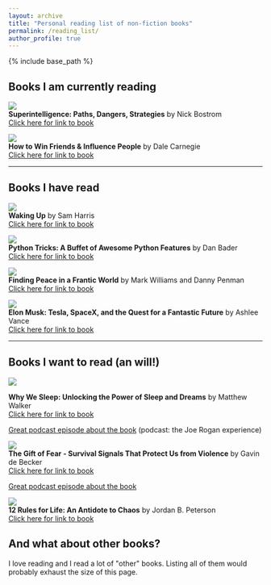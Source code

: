 ```yaml
---
layout: archive
title: "Personal reading list of non-fiction books"
permalink: /reading_list/
author_profile: true
---
```


{% include base_path %}

## Books I am currently reading

![](../images/bostrom.png)   
**Superintelligence: Paths, Dangers, Strategies** by Nick Bostrom     
[Click here for link to book](https://www.amazon.com/gp/product/0198739834/ref=as_li_qf_sp_asin_il_tl?ie=UTF8&tag=nbostrom0c-20&camp=1789&creative=9325&linkCode=as2&creativeASIN=0198739834&linkId=37a8c8afb67a781338095992bd0b4ed6) 

![](../images/carnegie.png)   
**How to Win Friends & Influence People** by Dale Carnegie   
[Click here for link to book](https://www.amazon.com/How-Win-Friends-Influence-People/dp/0671027034) 

   
---
## Books I have read

![](../images/waking_up.png)   
**Waking Up** by Sam Harris   
[Click here for link to book](https://samharris.org/books/waking-up/)   

![](../images/python_tricks.png)    
**Python Tricks: A Buffet of Awesome Python Features** by Dan Bader   
[Click here for link to book](https://www.amazon.com/Python-Tricks-Buffet-Awesome-Features/dp/1775093301)   


![](../images/mindfulness.png)    
**Finding Peace in a Frantic World** by Mark Williams and Danny Penman    
[Click here for link to book](https://www.amazon.com/Mindfulness-Eight-Week-Finding-Peace-Frantic-ebook/dp/B005NJ2T1G/ref=tmm_kin_swatch_0?_encoding=UTF8&qid=&sr=)    


![](../images/elon_musk.png)    
**Elon Musk: Tesla, SpaceX, and the Quest for a Fantastic Future** by Ashlee Vance   
[Click here for link to book](https://www.amazon.com/Elon-Musk-SpaceX-Fantastic-Future/dp/006230125X)   

---

## Books I want to read (an will!)

![](../images/why_we_sleep.png)   
   
**Why We Sleep: Unlocking the Power of Sleep and Dreams** by Matthew Walker   
[Click here for link to book](https://www.amazon.com/Why-We-Sleep-Unlocking-Dreams/dp/1501144316)    
     
[Great podcast episode about the book](http://podcastnotes.org/2018/04/29/why-we-sleep/) (podcast: the Joe Rogan experience)   
   
   
![](../images/gift_of_fear.png)     
**The Gift of Fear - Survival Signals That Protect Us from Violence** by Gavin de Becker      
[Click here for link to book](https://www.amazon.com/Gift-Fear-Survival-Signals-Violence/dp/0316235024/ref=tmm_hrd_swatch_0?_encoding=UTF8&qid=&sr=)    
     
[Great podcast episode about the book](https://samharris.org/podcasts/living-with-violence/)   
   
    
![](../images/peterson.png)    
**12 Rules for Life: An Antidote to Chaos** by Jordan B. Peterson    
[Click here for link to book](https://www.amazon.com/12-Rules-Life-Antidote-Chaos/dp/0345816021/ref=sr_1_3?ie=UTF8&qid=1532660160&sr=8-3&keywords=jordan+peterson)    


## And what about other books?

I love reading and I read a lot of "other" books. Listing all of them would probably exhaust the size of this page. 
